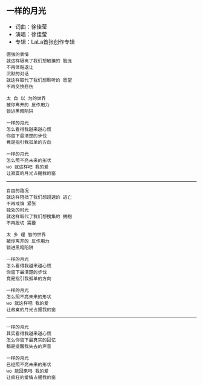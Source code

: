 ## 一样的月光

* 词曲：徐佳莹
* 演唱：徐佳莹
* 专辑：LaLa首张创作专辑

```
倔强的表情
就这样隔离了我们想触摸的 脸庞
不再体贴退让
沉默的对话
就这样取代了我们想聆听的 愿望
不再交换悲伤

太 自 以 为的世界
被你离开的 反作用力
锁进黑暗陷阱

一样的月光
怎么看得我越来越心慌
你留下最清楚的步伐
竟是指引我孤单的方向

一样的月光
怎么照不亮未来的形状
wo 就这样吧 我的爱
让寂寞的月光占据我的窗
```

---

```
自由的路况
就这样阻挡了我们想超速的 逃亡
不再戒慎 紧张
独处的时光
就这样取代了我们想搜集的 拥抱
不再殷切 需要

太 多 理 智的世界
被你离开的 反作用力
锁进黑暗陷阱

一样的月光
怎么看得我越来越心慌
你留下最清楚的步伐
竟是指引我孤单的方向

一样的月光
怎么照不亮未来的形状
wo 就这样吧 我的爱
让寂寞的月光占据我的窗
```

---

```
一样的月光
其实看得我越来越心慌
怎么你留下最真实的回忆
都是提醒我失去的声音

一样的月光
已经照不亮未来的形状
wo 能回来吗 我的爱
让疯狂的爱情占据我的窗
```
